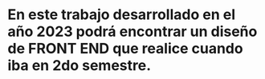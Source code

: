 # En este trabajo desarrollado en el año 2023 podrá encontrar un diseño de FRONT END que realice cuando iba en 2do semestre. 
